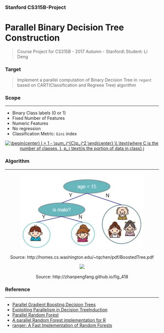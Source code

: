 ### Stanford CS315B-Project
# Parallel Binary Decision Tree Construction

> Course Project for CS315B - 2017 Autumn - Stanford\\
> Student: Li Deng 

### Target

> Implement a parallel computation of Binary Decision Tree in `regent` based on CART(Classification and Regreee Tree) algorithm

### Scope
-----------------
- Binary Class labels (0 or 1)
- Fixed Number of Features
- Numeric Features
- No regression 
- Classification Metric: `Gini` index 

<div style="text-align: center">
<a href="https://www.codecogs.com/eqnedit.php?latex=\begin{center}&space;I&space;=&space;1&space;-&space;\sum_j^{C}p_j^2&space;\end{center}&space;\\&space;\text{where&space;C&space;is&space;the&space;number&space;of&space;classes,&space;},&space;p_j&space;\text{is&space;the&space;portion&space;of&space;data&space;in&space;class}&space;j" target="_blank"><img src="https://latex.codecogs.com/gif.latex?\begin{center}&space;I&space;=&space;1&space;-&space;\sum_j^{C}p_j^2&space;\end{center}&space;\\&space;\text{where&space;C&space;is&space;the&space;number&space;of&space;classes,&space;},&space;p_j&space;\text{is&space;the&space;portion&space;of&space;data&space;in&space;class}&space;j" title="\begin{center} I = 1 - \sum_j^{C}p_j^2 \end{center} \\ \text{where C is the number of classes, }, p_j \text{is the portion of data in class} j" /></a>
</div>

### Algorithm 
-----------------
<div style="text-align: center">
<img src="doc/dt.png" width="400px"/>
<p>Source:  http://homes.cs.washington.edu/~tqchen/pdf/BoostedTree.pdf</p>

<img src="http://zhanpengfang.github.io/fig_418/sequential_alg.jpg" width="600px">
<p>Source:  http://zhanpengfang.github.io/fig_418</p>

</div>




### Reference
-----------------
- [Parallel Gradient Boosting Decision Trees](http://zhanpengfang.github.io/418home.html)
- [Exploiting Parallelism in Decision TreeInduction](https://www.dcc.fc.up.pt/~fds/FdsPapers/w2003_ECMLW7_namado.pdf)
- [Parallel Random Forest](https://kirnhans.github.io/15418-project/)
- [A parallel Random Forest implementation for R](chrome-extension://oemmndcbldboiebfnladdacbdfmadadm/http://www.hector.ac.uk/cse/distributedcse/reports/sprint02/sprint02_rf.pdf)
- [ranger: A Fast Implementation of Random Forests](https://www.google.com/url?sa=t&rct=j&q=&esrc=s&source=web&cd=4&cad=rja&uact=8&ved=0ahUKEwjc-Mbl47nXAhVLhlQKHVcLDJIQFghAMAM&url=https%3A%2F%2Farxiv.org%2Fpdf%2F1508.04409&usg=AOvVaw3DOLF8uZtS__n1-hobJAiU)

